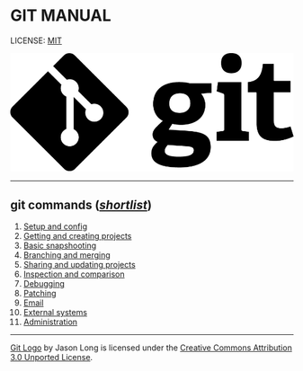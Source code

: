 # GIT MANUAL

LICENSE: [MIT](./license.md)

![GIT-logo-black.png](./Git-Logo-Black.png)

---

## git commands ([_shortlist_](./commands/00_shortlist.md))

1. [Setup and config](./commands/01_setup_and_config.md)
2. [Getting and creating projects](./commands/02_getting_and_creating_projects.md)
3. [Basic snapshooting](./commands/03_basic_snapshooting.md)
4. [Branching and merging](./commands/04_branching_and_merging.md)
5. [Sharing and updating projects](./commands/05_sharing_and_updating_projects.md)
6. [Inspection and comparison](./commands/06_inspection_and_comparison.md)
7. [Debugging](./commands/07_debugging.md)
8. [Patching](./commands/08_patching.md)
9. [Email](./commands/09_email.md)
10. [External systems](./commands/10_external_systems.md)
11. [Administration](./commands/11_administration.md)

---

[Git Logo](https://git-scm.com/images/logos/downloads/Git-Logo-White.png) by Jason Long is licensed under the [Creative Commons Attribution 3.0 Unported License](https://creativecommons.org/licenses/by/3.0/).